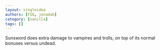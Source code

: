 ```yaml
---
layout: singleidea
authors: [FIQ, jonadab]
category: [vanilla]
tags: []
---
```

Sunsword does extra damage to vampires and trolls, on top of its normal bonuses versus undead.
